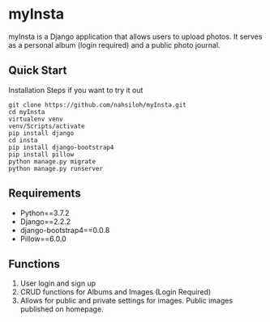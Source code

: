 # myInsta

myInsta is a Django application that allows users to upload photos.
It serves as a personal album (login required) and a public photo journal.

## Quick Start

Installation Steps if you want to try it out

```
git clone https://github.com/nahsiloh/myInsta.git
cd myInsta
virtualenv venv
venv/Scripts/activate
pip install django
cd insta
pip install django-bootstrap4
pip install pillow
python manage.py migrate
python manage.py runserver
```

## Requirements

- Python==3.7.2
- Django==2.2.2
- django-bootstrap4==0.0.8
- Pillow==6.0.0

## Functions

1. User login and sign up
2. CRUD functions for Albums and Images (Login Required)
3. Allows for public and private settings for images. Public images published on homepage.
